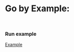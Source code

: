 # Go by Example: 

```go

```

```bash

```

### Run example

[Example](https://goplay.tools/snippet/)